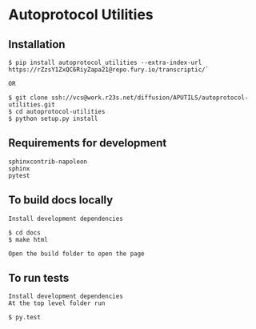 # Autoprotocol Utilities


## Installation

	$ pip install autoprotocol_utilities --extra-index-url https://rZzsY1ZxQC6RiyZapa21@repo.fury.io/transcriptic/`

	OR
	
    $ git clone ssh://vcs@work.r23s.net/diffusion/APUTILS/autoprotocol-utilities.git
    $ cd autoprotocol-utilities
    $ python setup.py install

## Requirements for development

	sphinxcontrib-napoleon
	sphinx
	pytest

## To build docs locally
	Install development dependencies

	$ cd docs
	$ make html

	Open the build folder to open the page

## To run tests
	Install development dependencies
	At the top level folder run

	$ py.test